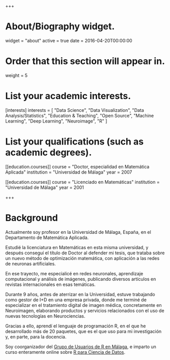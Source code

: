 +++
# About/Biography widget.
widget = "about"
active = true
date = 2016-04-20T00:00:00

# Order that this section will appear in.
weight = 5

# List your academic interests.
[interests]
  interests = [
    "Data Science",
    "Data Visualization",
    "Data Analysis/Statistics",
    "Education & Teaching",
    "Open Source",
    "Machine Learning",
    "Deep Learning",
    "Neuroimage",
    "R"
  ]

# List your qualifications (such as academic degrees).
[[education.courses]]
  course = "Doctor, especialidad en Matemática Aplicada"
  institution = "Universidad de Málaga"
  year = 2007

[[education.courses]]
  course = "Licenciado en Matemáticas"
  institution = "Universidad de Málaga"
  year = 2001

+++

# Background

Actualmente soy profesor en la Universidad de Málaga, España, en el Departamento de Matemática Aplicada. 

Estudié la licenciatura en Matemáticas en esta misma universidad, y después conseguí el título de Doctor al defender mi tesis, que trataba sobre un nuevo método de optimización matemática, con aplicación a las redes de neuronas artificiales.

En ese trayecto, me especialicé en redes neuronales, aprendizaje computacional y análisis de imágenes, publicando diversos artículos en revistas internacionales en esas temáticas.

Durante 9 años, antes de aterrizar en la Universidad, estuve trabajando como gestor de I+D en una empresa privada, donde me terminé de especializar en el tratamiento digital de imagen médica, concretamente en Neuroimagen, elaborando productos y servicios relacionados con el uso de nuevas tecnologías en Neurociencias.

Gracias a ello, aprendí el lenguaje de programación R, en el que he desarrollado más de 20 paquetes, que es el que uso para mi investigación y, en parte, para la docencia.

Soy coorganizador del [Grupo de Usuarios de R en Málaga](https://malagarusers.netlify.com/), e imparto un curso enteramente online sobre [R para Ciencia de Datos](https://fguma.es/course/r-ciencia-datos/).
